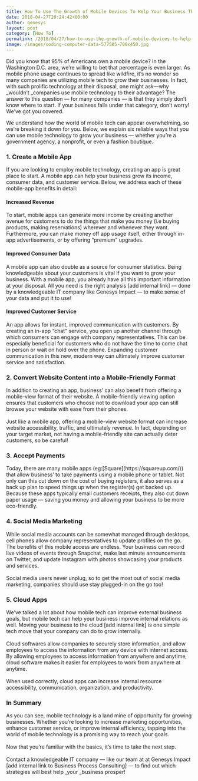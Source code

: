 ```yaml
---
title: How To Use The Growth of Mobile Devices To Help Your Business Thrive
date: 2018-04-27T20:24:42+00:00
author: genesys
layout: post
category: [How To]
permalink: /2018/04/27/how-to-use-the-growth-of-mobile-devices-to-help-your-business-thrive/
image: /images/coding-computer-data-577585-700x450.jpg
---
```

<p>
Did you know that 95% of Americans own a mobile device? In the Washington D.C. area, we’re willing to bet that percentage is even larger. As mobile phone usage continues to spread like wildfire, it’s no wonder so many companies are utilizing mobile tech to grow their businesses. In fact, with such prolific technology at their disposal, one might ask—why _wouldn’t _companies use mobile technology to their advantage? The answer to this question — for many companies — is that they simply don&#8217;t know where to start. If your business falls under that category, don’t worry! We’ve got you covered.

We understand how the world of mobile tech can appear overwhelming, so we’re breaking it down for you. Below, we explain six reliable ways that you can use mobile technology to grow your business — whether you’re a government agency, a nonprofit, or even a fashion boutique.
</p>
<h3>1. Create a Mobile App</h3>
<p>
  If you are looking to employ mobile technology, creating an app is great place to start. A mobile app can help your business grow its income, consumer data, and customer service. Below, we address each of these mobile-app benefits in detail:
</p>
<h4>
  Increased Revenue
</h4>

<p>
  To start, mobile apps can generate more income by creating another avenue for customers to do the things that make you money (i.e buying products, making reservations) wherever and whenever they want. Furthermore, you can make money off app usage itself, either through in-app advertisements, or by offering “premium” upgrades.
</p>

<h4>
  Improved Consumer Data
</h4>

<p>
  A mobile app can also double as a source for consumer statistics. Being knowledgeable about your customers is vital if you want to grow your business. With a mobile app, you already have all this important information at your disposal. All you need is the right analysis [add internal link] — done by a knowledgeable IT company like Genesys Impact —  to make sense of your data and put it to use!
</p>

<h4>
  Improved Customer Service
</h4>

<p>
  An app allows for instant, improved communication with customers. By creating an in-app “chat” service, you open up another channel through which consumers can engage with company representatives. This can be especially beneficial for customers who do not have the time to come chat in person or wait on hold over the phone. Expanding customer communication in this new, modern way can ultimately improve customer service and satisfaction.
</p>

<h3>2. Convert Website Content into a Mobile-Friendly Format</h3>
<p>
  In addition to creating an app, business’ can also benefit from offering a mobile-view format of their website. A mobile-friendly viewing option ensures that customers who choose not to download your app can still browse your website with ease from their phones.
    <br><br>
  Just like a mobile app, offering a mobile-view website format can increase website accessibility, traffic, and ultimately revenue. In fact, depending on your target market, not having a mobile-friendly site can actually deter customers, so be careful!
</p>
<h3>3. Accept Payments</h3>
<p>
  Today, there are many mobile apps (eg:[Square](https://squareup.com/)) that allow business’ to take payments using a mobile phone or tablet. Not only can this cut down on the cost of buying registers, it also serves as a back up plan to speed things up when the register(s) get backed up. Because these apps typically email customers receipts, they also cut down paper usage — saving you money and allowing your business to be more eco-friendly.
</p>
<h3>4. Social Media Marketing</h3>
<p>
  While social media accounts can be somewhat managed through desktops, cell phones allow company representatives to update profiles on the go. The benefits of this mobile access are endless. Your business can record live videos of events through Snapchat, make last minute announcements on Twitter, and update Instagram with photos showcasing your products and services.
    <br><br>
  Social media users never unplug, so to get the most out of social media marketing, companies should use stay plugged-in on the go too!
</p>
<h3>5. Cloud Apps</h3>
<p>
  We’ve talked a lot about how mobile tech can improve external business goals, but mobile tech can help your business improve internal relations as well. Moving your business to the cloud [add internal link] is one simple tech move that your company can do to grow internally.
  <br><br>
  Cloud softwares allow companies to securely store information, and allow employees to access the information from any device with internet access. By allowing employees to access information from anywhere and anytime, cloud software makes it easier for employees to work from anywhere at anytime.
  <br><br>
  When used correctly, cloud apps can increase internal resource accessibility, communication, organization, and productivity.
</p>
<h3>In Summary</h3>
<p>
  As you can see, mobile technology is a land mine of opportunity for growing businesses. Whether you’re looking to increase marketing opportunities, enhance customer service, or improve internal efficiency, tapping into the world of mobile technology is a promising way to reach your goals.
  <br><br>
  Now that you’re familiar with the basics, it’s time to take the next step.
  <br><br>
  Contact a knowledgeable IT company — like our team at at Genesys Impact [add internal link to Business Process Consulting] — to find out which strategies will best help _your _business prosper!
</p>